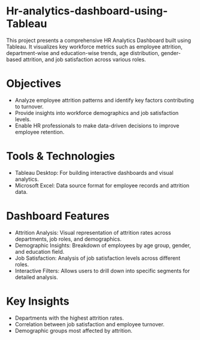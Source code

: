 # Hr-analytics-dashboard-using-Tableau 
This project presents a comprehensive HR Analytics Dashboard built using Tableau. It visualizes key workforce metrics such as employee attrition, department-wise and education-wise trends, age distribution, gender-based attrition, and job satisfaction across various roles.

# Objectives
- Analyze employee attrition patterns and identify key factors contributing to turnover.
- Provide insights into workforce demographics and job satisfaction levels.
- Enable HR professionals to make data-driven decisions to improve employee retention.

# Tools & Technologies
- Tableau Desktop: For building interactive dashboards and visual analytics.
- Microsoft Excel: Data source format for employee records and attrition data.

# Dashboard Features   
- Attrition Analysis: Visual representation of attrition rates across departments, job roles, and demographics.
- Demographic Insights: Breakdown of employees by age group, gender, and education field.
- Job Satisfaction: Analysis of job satisfaction levels across different roles.
- Interactive Filters: Allows users to drill down into specific segments for detailed analysis.

# Key Insights
- Departments with the highest attrition rates.
- Correlation between job satisfaction and employee turnover.
- Demographic groups most affected by attrition.
